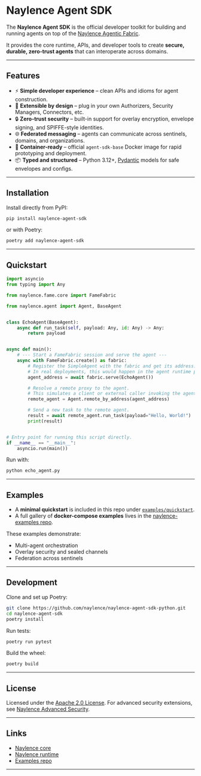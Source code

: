 # Naylence Agent SDK

The **Naylence Agent SDK** is the official developer toolkit for building and running agents on top of the [Naylence Agentic Fabric](https://github.com/naylence).

It provides the core runtime, APIs, and developer tools to create **secure, durable, zero-trust agents** that can interoperate across domains.

---

## Features

* ⚡ **Simple developer experience** – clean APIs and idioms for agent construction.
* 🧩 **Extensible by design** – plug in your own Authorizers, Security Managers, Connectors, etc.
* 🔒 **Zero-trust security** – built-in support for overlay encryption, envelope signing, and SPIFFE-style identities.
* 🌐 **Federated messaging** – agents can communicate across sentinels, domains, and organizations.
* 🐳 **Container-ready** – official `agent-sdk-base` Docker image for rapid prototyping and deployment.
* 📦 **Typed and structured** – Python 3.12+, [Pydantic](https://docs.pydantic.dev/) models for safe envelopes and configs.

---

## Installation

Install directly from PyPI:

```bash
pip install naylence-agent-sdk
```

or with Poetry:

```bash
poetry add naylence-agent-sdk
```

---

## Quickstart

```python
import asyncio
from typing import Any

from naylence.fame.core import FameFabric

from naylence.agent import Agent, BaseAgent


class EchoAgent(BaseAgent):
    async def run_task(self, payload: Any, id: Any) -> Any:
        return payload


async def main():
    # --- Start a FameFabric session and serve the agent ---
    async with FameFabric.create() as fabric:
        # Register the SimpleAgent with the fabric and get its address.
        # In real deployments, this would happen in the agent runtime process.
        agent_address = await fabric.serve(EchoAgent())

        # Resolve a remote proxy to the agent.
        # This simulates a client or external caller invoking the agent.
        remote_agent = Agent.remote_by_address(agent_address)

        # Send a new task to the remote agent.
        result = await remote_agent.run_task(payload="Hello, World!")
        print(result)


# Entry point for running this script directly.
if __name__ == "__main__":
    asyncio.run(main())
```

Run with:

```bash
python echo_agent.py
```

---

## Examples

* A **minimal quickstart** is included in this repo under [`examples/quickstart`](./examples/quickstart).
* A full gallery of **docker-compose examples** lives in the [naylence-examples repo](https://github.com/naylence/naylence-examples).

These examples demonstrate:

* Multi-agent orchestration
* Overlay security and sealed channels
* Federation across sentinels

---

## Development

Clone and set up Poetry:

```bash
git clone https://github.com/naylence/naylence-agent-sdk-python.git
cd naylence-agent-sdk
poetry install
```

Run tests:

```bash
poetry run pytest
```

Build the wheel:

```bash
poetry build
```

---

## License

Licensed under the [Apache 2.0 License](./LICENSE).
For advanced security extensions, see [Naylence Advanced Security](https://github.com/naylence/naylence-advanced-security).

---

## Links

* [Naylence core](https://github.com/naylence/naylence-core-python)
* [Naylence runtime](https://github.com/naylence/naylence-runtime-python)
* [Examples repo](https://github.com/naylence/naylence-examples-python)

---
